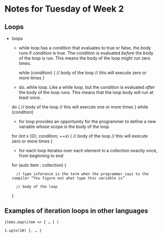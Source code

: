 # Notes for Tuesday of Week 2

## Loops

+ loops
  - while loop has a condition that evaluates to true or false, the body runs if condition is true. The condition is evaluated *before* the body of the loop is run. This means the body of the loop might run zero times.

    while (condition) {
        // body of the loop
        // this will execute zero or more times
    }

   - do..while loop. Like a while loop, but the condition is evaluated *after* the body of the loop runs. This means that the loop body will run at least once.

    do {
        // body of the loop
        // this will execute one or more times
    } while (condition)

   - for loop provides an opportunity for the programmer to define a new variable whose scope is the body of the loop
    
    for (int x {0}; condition; ++x)  {
        // body of the loop
        // this will execute zero or more times
    }

   - for-each loop iterates over each element in a collection exactly once, from beginning to end 

    for (auto item : collection)  {

        // type inference is the term when the programmer says to the compiler “You figure out what type this variable is”

        // body of the loop
     
    }

## Examples of iteration loops in other languages

    items.map(item => { … } )
 
    1.upto(10) {. … }  
